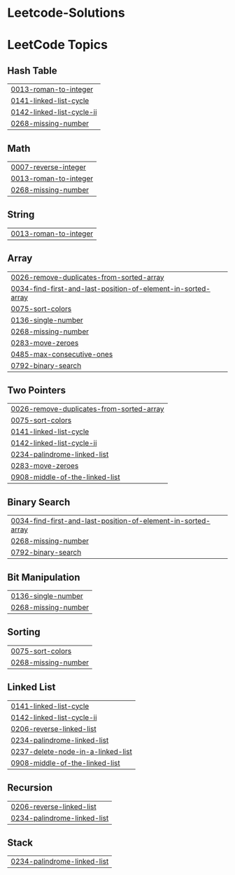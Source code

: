 # Leetcode-Solutions
<!---LeetCode Topics Start-->
# LeetCode Topics
## Hash Table
|  |
| ------- |
| [0013-roman-to-integer](https://github.com/yashysinghal2463/Leetcode-Solutions/tree/master/0013-roman-to-integer) |
| [0141-linked-list-cycle](https://github.com/yashysinghal2463/Leetcode-Solutions/tree/master/0141-linked-list-cycle) |
| [0142-linked-list-cycle-ii](https://github.com/yashysinghal2463/Leetcode-Solutions/tree/master/0142-linked-list-cycle-ii) |
| [0268-missing-number](https://github.com/yashysinghal2463/Leetcode-Solutions/tree/master/0268-missing-number) |
## Math
|  |
| ------- |
| [0007-reverse-integer](https://github.com/yashysinghal2463/Leetcode-Solutions/tree/master/0007-reverse-integer) |
| [0013-roman-to-integer](https://github.com/yashysinghal2463/Leetcode-Solutions/tree/master/0013-roman-to-integer) |
| [0268-missing-number](https://github.com/yashysinghal2463/Leetcode-Solutions/tree/master/0268-missing-number) |
## String
|  |
| ------- |
| [0013-roman-to-integer](https://github.com/yashysinghal2463/Leetcode-Solutions/tree/master/0013-roman-to-integer) |
## Array
|  |
| ------- |
| [0026-remove-duplicates-from-sorted-array](https://github.com/yashysinghal2463/Leetcode-Solutions/tree/master/0026-remove-duplicates-from-sorted-array) |
| [0034-find-first-and-last-position-of-element-in-sorted-array](https://github.com/yashysinghal2463/Leetcode-Solutions/tree/master/0034-find-first-and-last-position-of-element-in-sorted-array) |
| [0075-sort-colors](https://github.com/yashysinghal2463/Leetcode-Solutions/tree/master/0075-sort-colors) |
| [0136-single-number](https://github.com/yashysinghal2463/Leetcode-Solutions/tree/master/0136-single-number) |
| [0268-missing-number](https://github.com/yashysinghal2463/Leetcode-Solutions/tree/master/0268-missing-number) |
| [0283-move-zeroes](https://github.com/yashysinghal2463/Leetcode-Solutions/tree/master/0283-move-zeroes) |
| [0485-max-consecutive-ones](https://github.com/yashysinghal2463/Leetcode-Solutions/tree/master/0485-max-consecutive-ones) |
| [0792-binary-search](https://github.com/yashysinghal2463/Leetcode-Solutions/tree/master/0792-binary-search) |
## Two Pointers
|  |
| ------- |
| [0026-remove-duplicates-from-sorted-array](https://github.com/yashysinghal2463/Leetcode-Solutions/tree/master/0026-remove-duplicates-from-sorted-array) |
| [0075-sort-colors](https://github.com/yashysinghal2463/Leetcode-Solutions/tree/master/0075-sort-colors) |
| [0141-linked-list-cycle](https://github.com/yashysinghal2463/Leetcode-Solutions/tree/master/0141-linked-list-cycle) |
| [0142-linked-list-cycle-ii](https://github.com/yashysinghal2463/Leetcode-Solutions/tree/master/0142-linked-list-cycle-ii) |
| [0234-palindrome-linked-list](https://github.com/yashysinghal2463/Leetcode-Solutions/tree/master/0234-palindrome-linked-list) |
| [0283-move-zeroes](https://github.com/yashysinghal2463/Leetcode-Solutions/tree/master/0283-move-zeroes) |
| [0908-middle-of-the-linked-list](https://github.com/yashysinghal2463/Leetcode-Solutions/tree/master/0908-middle-of-the-linked-list) |
## Binary Search
|  |
| ------- |
| [0034-find-first-and-last-position-of-element-in-sorted-array](https://github.com/yashysinghal2463/Leetcode-Solutions/tree/master/0034-find-first-and-last-position-of-element-in-sorted-array) |
| [0268-missing-number](https://github.com/yashysinghal2463/Leetcode-Solutions/tree/master/0268-missing-number) |
| [0792-binary-search](https://github.com/yashysinghal2463/Leetcode-Solutions/tree/master/0792-binary-search) |
## Bit Manipulation
|  |
| ------- |
| [0136-single-number](https://github.com/yashysinghal2463/Leetcode-Solutions/tree/master/0136-single-number) |
| [0268-missing-number](https://github.com/yashysinghal2463/Leetcode-Solutions/tree/master/0268-missing-number) |
## Sorting
|  |
| ------- |
| [0075-sort-colors](https://github.com/yashysinghal2463/Leetcode-Solutions/tree/master/0075-sort-colors) |
| [0268-missing-number](https://github.com/yashysinghal2463/Leetcode-Solutions/tree/master/0268-missing-number) |
## Linked List
|  |
| ------- |
| [0141-linked-list-cycle](https://github.com/yashysinghal2463/Leetcode-Solutions/tree/master/0141-linked-list-cycle) |
| [0142-linked-list-cycle-ii](https://github.com/yashysinghal2463/Leetcode-Solutions/tree/master/0142-linked-list-cycle-ii) |
| [0206-reverse-linked-list](https://github.com/yashysinghal2463/Leetcode-Solutions/tree/master/0206-reverse-linked-list) |
| [0234-palindrome-linked-list](https://github.com/yashysinghal2463/Leetcode-Solutions/tree/master/0234-palindrome-linked-list) |
| [0237-delete-node-in-a-linked-list](https://github.com/yashysinghal2463/Leetcode-Solutions/tree/master/0237-delete-node-in-a-linked-list) |
| [0908-middle-of-the-linked-list](https://github.com/yashysinghal2463/Leetcode-Solutions/tree/master/0908-middle-of-the-linked-list) |
## Recursion
|  |
| ------- |
| [0206-reverse-linked-list](https://github.com/yashysinghal2463/Leetcode-Solutions/tree/master/0206-reverse-linked-list) |
| [0234-palindrome-linked-list](https://github.com/yashysinghal2463/Leetcode-Solutions/tree/master/0234-palindrome-linked-list) |
## Stack
|  |
| ------- |
| [0234-palindrome-linked-list](https://github.com/yashysinghal2463/Leetcode-Solutions/tree/master/0234-palindrome-linked-list) |
<!---LeetCode Topics End-->